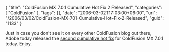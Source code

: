 {
	"title": "ColdFusion MX 7.0.1 Cumulative Hot Fix 2 Released",
	"categories": [
		"ColdFusion"
	],
	"tags": [],
	"date": "2006-03-02T17:03:00+06:00",
	"url": "/2006/03/02/ColdFusion-MX-701-Cumulative-Hot-Fix-2-Released",
	"guid": "1133"
}

Just in case you don't see it on every other ColdFusion blog out there, Adobe today released the <a href="http://www.macromedia.com/cfusion/knowledgebase/index.cfm?id=aae43964">second cumulative hot fix</a> for ColdFusion MX 7.0.1 today. Enjoy.